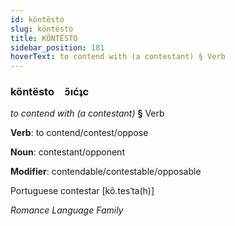 ```yaml
---
id: köntësto
slug: köntësto
title: KÖNTËSTO
sidebar_position: 181
hoverText: to contend with (a contestant) § Verb
---
```


### köntësto&emsp;<span kind="abugida">ɔ̃ıćʇc</span>

*to contend with (a contestant)* **§** Verb

**Verb**: to contend/contest/oppose

**Noun**: contestant/opponent

**Modifier**: contendable/contestable/opposable

Portuguese contestar [kõ.tesˈta(h)]

*Romance Language Family*